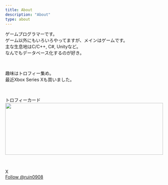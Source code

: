 ```yaml
---
title: About
description: "About"
type: about
---
```


ゲームプログラマーです。  
ゲーム以外にもいろいろやってますが、メインはゲームです。  
主な生息地はC/C++, C#, Unityなど。  
なんでもデータベース化するのが好き。

<br>

趣味はトロフィー集め。  
最近Xbox Series Xも買いました。

<br>

トロフィーカード  
<a href="https://psnprofiles.com/orange_cocoa_" target="_blank"><img src="https://card.psnprofiles.com/2/orange_cocoa_.png" width=500 height="165" border="0"></a>

<br>

X  
<a href="https://twitter.com/ruin0908?ref_src=twsrc%5Etfw" class="twitter-follow-button" data-size="large" data-show-count="false">Follow @ruin0908</a><script async src="https://platform.twitter.com/widgets.js" charset="utf-8"></script>